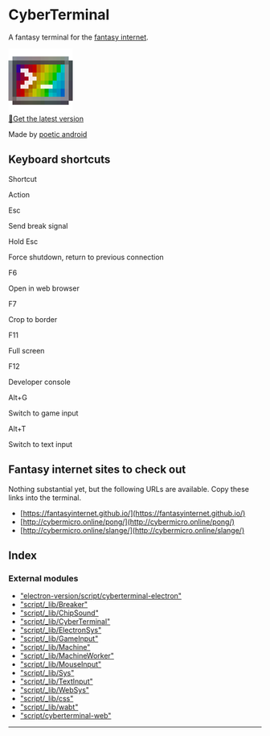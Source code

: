 
CyberTerminal
=============

A fantasy terminal for the [fantasy internet](https://fantasyinternet.github.io/).

[![icon](./src/images/icon.gif)  
💾Get the latest version](https://github.com/FantasyInternet/cyberterminal/releases/latest)

Made by [poetic android](http://poeticandroid.online/)

Keyboard shortcuts
------------------

Shortcut

Action

Esc

Send break signal

Hold Esc

Force shutdown, return to previous connection

F6

Open in web browser

F7

Crop to border

F11

Full screen

F12

Developer console

Alt+G

Switch to game input

Alt+T

Switch to text input

Fantasy internet sites to check out
-----------------------------------

Nothing substantial yet, but the following URLs are available. Copy these links into the terminal.

*   [https://fantasyinternet.github.io/](https://fantasyinternet.github.io/)
*   [http://cybermicro.online/pong/](http://cybermicro.online/pong/)
*   [http://cybermicro.online/slange/](http://cybermicro.online/slange/)

## Index

### External modules

* ["electron-version/script/cyberterminal-electron"](modules/_electron_version_script_cyberterminal_electron_.md)
* ["script/_lib/Breaker"](modules/_script__lib_breaker_.md)
* ["script/_lib/ChipSound"](modules/_script__lib_chipsound_.md)
* ["script/_lib/CyberTerminal"](modules/_script__lib_cyberterminal_.md)
* ["script/_lib/ElectronSys"](modules/_script__lib_electronsys_.md)
* ["script/_lib/GameInput"](modules/_script__lib_gameinput_.md)
* ["script/_lib/Machine"](modules/_script__lib_machine_.md)
* ["script/_lib/MachineWorker"](modules/_script__lib_machineworker_.md)
* ["script/_lib/MouseInput"](modules/_script__lib_mouseinput_.md)
* ["script/_lib/Sys"](modules/_script__lib_sys_.md)
* ["script/_lib/TextInput"](modules/_script__lib_textinput_.md)
* ["script/_lib/WebSys"](modules/_script__lib_websys_.md)
* ["script/_lib/css"](modules/_script__lib_css_.md)
* ["script/_lib/wabt"](modules/_script__lib_wabt_.md)
* ["script/cyberterminal-web"](modules/_script_cyberterminal_web_.md)

---

